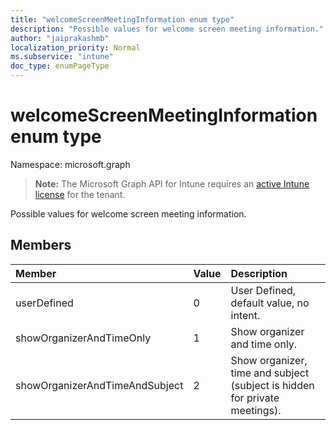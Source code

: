 ```yaml
---
title: "welcomeScreenMeetingInformation enum type"
description: "Possible values for welcome screen meeting information."
author: "jaiprakashmb"
localization_priority: Normal
ms.subservice: "intune"
doc_type: enumPageType
---
```


# welcomeScreenMeetingInformation enum type

Namespace: microsoft.graph

> **Note:** The Microsoft Graph API for Intune requires an [active Intune license](https://go.microsoft.com/fwlink/?linkid=839381) for the tenant.

Possible values for welcome screen meeting information.

## Members
|Member|Value|Description|
|:---|:---|:---|
|userDefined|0|User Defined, default value, no intent.|
|showOrganizerAndTimeOnly|1|Show organizer and time only.|
|showOrganizerAndTimeAndSubject|2|Show organizer, time and subject (subject is hidden for private meetings).|
